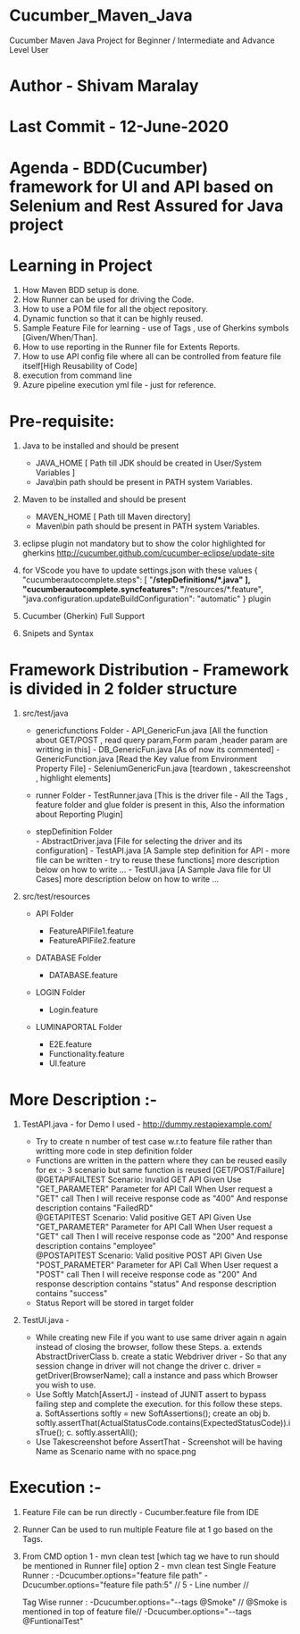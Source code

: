 # Cucumber_Maven_Java
Cucumber Maven Java Project for Beginner / Intermediate and Advance Level User 
# Author - Shivam Maralay
# Last Commit - 12-June-2020
# Agenda - BDD(Cucumber) framework for UI and API based on Selenium and Rest Assured for Java project 


# Learning in Project
1. How Maven BDD setup is done.
2. How Runner can be used for driving the Code.
3. How to use a POM file for all the object repository.
4. Dynamic function so that it can be highly reused.
5. Sample Feature File for learning - use of Tags , use of Gherkins symbols [Given/When/Than].
6. How to use reporting in the Runner file for Extents Reports.
7. How to use API config file where all can be controlled from feature file itself[High Reusability of Code]
8. execution from command line
9. Azure pipeline execution yml file - just for reference.

# Pre-requisite:
1. Java to be installed and should be present
	-	JAVA_HOME [ Path till JDK should be created in User/System	Variables ]
	-	Java\bin path should be present in PATH system Variables.
	
2. Maven to be installed and should be present
	-	MAVEN_HOME [ Path till Maven directory]
	-	Maven\bin path should be present in PATH system Variables.

3. eclipse plugin not mandatory but to show the color highlighted for gherkins
http://cucumber.github.com/cucumber-eclipse/update-site

4. for VScode you have to update settings.json with these values
{
    "cucumberautocomplete.steps": [
        "**/stepDefinitions/*.java"
    ],
    "cucumberautocomplete.syncfeatures": "**/resources/*.feature",
    "java.configuration.updateBuildConfiguration": "automatic"
}
plugin 
1. Cucumber (Gherkin) Full Support
2. Snipets and Syntax 

# Framework Distribution - Framework is divided in 2 folder structure
1. src/test/java
	-	genericfunctions Folder
				-	API_GenericFun.java [All the function about GET/POST , read query param,Form param 
					,header param are writting in this]
				-	DB_GenericFun.java [As of now its commented]
				- 	GenericFunction.java [Read the Key value from Environment Property File]
				-	SeleniumGenericFun.java	[teardown , takescreenshot , highlight elements]
	
	-	runner Folder
				-	TestRunner.java	[This is the driver file - All the Tags , feature folder and glue folder is 
					present in this, Also the information about Reporting Plugin]
	
	-	stepDefinition Folder		
				- 	AbstractDriver.java [File for selecting the driver and its configuration]
				-	TestAPI.java [A Sample step definition for API - more file can be written - 
					try to reuse these functions] more description below on how to write ...
				-	TestUI.java [A Sample Java file for UI Cases] more description below on how to write ...

2. src/test/resources
	-	API Folder
		-	FeatureAPIFile1.feature
		-	FeatureAPIFile2.feature
	
	-	DATABASE Folder
		-	DATABASE.feature
	
	-	LOGIN Folder
		-	Login.feature
	
	-	LUMINAPORTAL Folder
		-	E2E.feature
		-	Functionality.feature
		-	UI.feature
		
		

# More Description :-
1. TestAPI.java - for Demo I used - http://dummy.restapiexample.com/
	-	Try to create n number of test case w.r.to feature file rather than writting more code in step definition folder
	- 	Functions are written in the pattern where they can be reused easily
		for ex :- 3 scenario but same function is reused [GET/POST/Failure]
			@GETAPIFAILTEST
			  Scenario: Invalid GET API
				 Given Use "GET_PARAMETER" Parameter for API Call
				 When User request a "GET" call 
				 Then I will receive response code as "400"
					And response description contains "FailedRD" 						
			@GETAPITEST
			  Scenario: Valid positive GET API
				 Given Use "GET_PARAMETER" Parameter for API Call
				 When User request a "GET" call 
				 Then I will receive response code as "200"
					And response description contains "employee"   			
			@POSTAPITEST
			  Scenario: Valid positive POST API
				 Given Use "POST_PARAMETER" Parameter for API Call
				 When User request a "POST" call 
				 Then I will receive response code as "200"
					And response description contains "status"
					And response description contains "success"  	
	-	Status Report will be stored in target folder

2. TestUI.java - 
	-	While creating new File if you want to use same driver again n again instead of closing the browser, 
		follow these Steps.
		a. extends AbstractDriverClass
		b. create a static Webdriver driver - So that any session change in driver will not change the driver
		c. driver = getDriver(BrowserName); call a instance and pass which Browser you wish to use.
	-	Use Softly Match[AssertJ] - instead of JUNIT assert to bypass failing step and complete the execution.
		for this follow these steps.
		a. SoftAssertions softly = new SoftAssertions(); create an obj
		b. softly.assertThat(ActualStatusCode.contains(ExpectedStatusCode)).isTrue();
		c. softly.assertAll();
	-	Use Takescreenshot before AssertThat - Screenshot will be having Name as Scenario name with no space.png

# Execution :-
1. Feature File can be run directly - Cucumber.feature file from IDE
2. Runner Can be used to run multiple Feature file at 1 go based on the Tags.
3. From CMD
	option 1 - mvn clean test [which tag we have to run should be mentioned in Runner file]
	option 2 - mvn clean test
	Single Feature Runner :
		-Dcucumber.options="feature file path"
		-Dcucumber.options="feature file path:5"  // 5 - Line number //

	Tag Wise runner : 
		-Dcucumber.options="--tags @Smoke"  // @Smoke is mentioned in top of feature file//
		-Dcucumber.options="--tags @FuntionalTest" 



